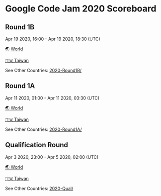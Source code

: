 # Google Code Jam 2020 Scoreboard


## Round 1B
Apr 19 2020, 16:00 - Apr 19 2020, 18:30  (UTC)

[🌏 World](2020-Round1B/ALL.tsv)

[🇹🇼 Taiwan](2020-Round1B/Taiwan.tsv)

See Other Countries: [2020-Round1B/](2020-Round1B/)


## Round 1A
Apr 11 2020, 01:00 - Apr 11 2020, 03:30  (UTC)

[🌏 World](2020-Round1A/ALL.tsv)

[🇹🇼 Taiwan](2020-Round1A/Taiwan.tsv)

See Other Countries: [2020-Round1A/](2020-Round1A/)


## Qualification Round
Apr 3 2020, 23:00 - Apr 5 2020, 02:00  (UTC)

[🌏 World](2020-Qual/ALL-top13000.tsv)

[🇹🇼 Taiwan](2020-Qual/Taiwan.tsv)

See Other Countries: [2020-Qual/](2020-Qual/)
